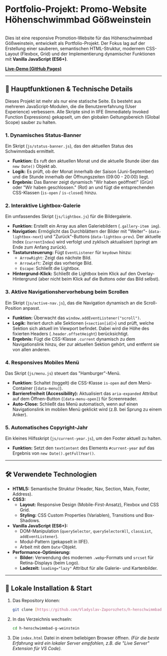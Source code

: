 # Portfolio-Projekt: Promo-Website Höhenschwimmbad Gößweinstein

![<img width="1920" height="953" alt="Image" src="https://github.com/user-attachments/assets/cabd5025-d6c2-4d2e-abeb-5cc311beb886" />]()

Dies ist eine responsive Promotion-Website für das Höhenschwimmbad Gößweinstein, entwickelt als Portfolio-Projekt. Der Fokus lag auf der Erstellung einer sauberen, semantischen HTML-Struktur, modernem CSS-Layout (Flexbox, Grid) und der Implementierung dynamischer Funktionen mit **Vanilla JavaScript (ES6+)**.

**[Live-Demo (GitHub Pages)](https://vladyslav-zaporozhets.github.io/h-henschwimmbad-g-weinstein/)**

---

## 🚀 Hauptfunktionen & Technische Details

Dieses Projekt ist mehr als nur eine statische Seite. Es besteht aus mehreren JavaScript-Modulen, die die Benutzererfahrung (User Experience) verbessern. Alle Skripte sind in IIFE (Immediately Invoked Function Expressions) gekapselt, um den globalen Geltungsbereich (Global Scope) sauber zu halten.

### 1. Dynamisches Status-Banner
Ein Skript (`js/status-banner.js`), das den aktuellen Status des Schwimmbads ermittelt.
* **Funktion:** Es ruft den aktuellen Monat und die aktuelle Stunde über das `new Date()` Objekt ab.
* **Logik:** Es prüft, ob der Monat innerhalb der Saison (Juni-September) und die Stunde innerhalb der Öffnungszeiten (09:00 - 20:00) liegt.
* **Ergebnis:** Das Banner zeigt dynamisch "Wir haben geöffnet!" (Grün) oder "Wir haben geschlossen." (Rot) an und fügt die entsprechenden CSS-Klassen (`is-open` / `is-closed`) hinzu.

### 2. Interaktive Lightbox-Galerie
Ein umfassendes Skript (`js/lightbox.js`) für die Bildergalerie.
* **Funktion:** Erstellt ein Array aus allen Galeriebildern (`.gallery-item img`).
* **Navigation:** Ermöglicht das Durchblättern der Bilder mit "Weiter"- (`data-lightbox-next`) und "Zurück"-Buttons (`data-lightbox-prev`). Der aktuelle Index (`currentIndex`) wird verfolgt und zyklisch aktualisiert (springt am Ende zum Anfang zurück).
* **Tastatursteuerung:** Fügt `EventListener` für `keydown` hinzu:
    * `ArrowRight`: Zeigt das nächste Bild.
    * `ArrowLeft`: Zeigt das vorherige Bild.
    * `Escape`: Schließt die Lightbox.
* **Hintergrund-Klick:** Schließt die Lightbox beim Klick auf den Overlay-Hintergrund (aber nicht beim Klick auf die Buttons oder das Bild selbst).

### 3. Aktive Navigationshervorhebung beim Scrollen
Ein Skript (`js/active-nav.js`), das die Navigation dynamisch an die Scroll-Position anpasst.
* **Funktion:** Überwacht das `window.addEventListener("scroll")`.
* **Logik:** Iteriert durch alle Sektionen (`<section[id]>`) und prüft, welche Sektion sich aktuell im Viewport befindet. Dabei wird die Höhe des fixierten Headers (`.header.offsetHeight`) berücksichtigt.
* **Ergebnis:** Fügt die CSS-Klasse `.current` dynamisch zu dem Navigationslink hinzu, der zur aktuellen Sektion gehört, und entfernt sie von allen anderen.

### 4. Responsives Mobiles Menü
Das Skript (`js/menu.js`) steuert das "Hamburger"-Menü.
* **Funktion:** Schaltet (toggelt) die CSS-Klasse `is-open` auf dem Menü-Container (`[data-menu]`).
* **Barrierefreiheit (Accessibility):** Aktualisiert das `aria-expanded` Attribut auf dem Öffnen-Button (`[data-menu-open]`) für Screenreader.
* **Auto-Close:** Schließt das Menü automatisch, wenn auf einen Navigationslink im mobilen Menü geklickt wird (z.B. bei Sprung zu einem Anker).

### 5. Automatisches Copyright-Jahr
Ein kleines Hilfsskript (`js/current-year.js`), um den Footer aktuell zu halten.
* **Funktion:** Setzt den `textContent` des Elements `#current-year` auf das Ergebnis von `new Date().getFullYear()`.

---

## 🛠 Verwendete Technologien

* **HTML5:** Semantische Struktur (Header, Nav, Section, Main, Footer, Address).
* **CSS3:**
    * **Layout:** Responsive Design (Mobile-First-Ansatz), Flexbox und CSS Grid.
    * **Styling:** CSS Custom Properties (Variablen), Transitions und Box-Shadows.
* **Vanilla JavaScript (ES6+):**
    * DOM-Manipulation (`querySelector`, `querySelectorAll`, `classList`, `addEventListener`).
    * Modul-Pattern (gekapselt in IIFE).
    * Arbeit mit dem `Date`-Objekt.
* **Performance-Optimierung:**
    * **Bilder:** Verwendung des modernen `.webp`-Formats und `srcset` für Retina-Displays (beim Logo).
    * **Ladezeit:** `loading="lazy"` Attribut für alle Galerie- und Kartenbilder.

---

## 📂 Lokale Installation & Start

1.  Das Repository klonen:
    ```bash
    git clone [https://github.com/Vladyslav-Zaporozhets/h-henschwimmbad-g-weinstein.git](https://github.com/Vladyslav-Zaporozhets/h-henschwimmbad-g-weinstein.git)
    ```
2.  In das Verzeichnis wechseln:
    ```bash
    cd h-henschwimmbad-g-weinstein
    ```
3.  Die `index.html` Datei in einem beliebigen Browser öffnen.
    *(Für die beste Erfahrung wird ein lokaler Server empfohlen, z.B. die "Live Server" Extension für VS Code).*
